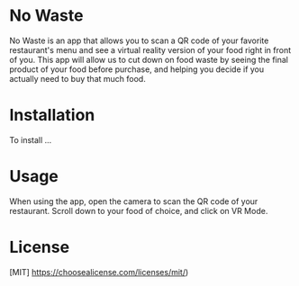 # No Waste
No Waste is an app that allows you to scan a QR code of your favorite restaurant's menu and see a virtual reality version of your food right in front of you.
This app will allow us to cut down on food waste by seeing the final product of your food before purchase, and helping you decide if you actually need to buy that much food.

# Installation
To install ...

# Usage
When using the app, open the camera to scan the QR code of your restaurant. Scroll down to your food of choice, and click on VR Mode.

# License
[MIT] https://choosealicense.com/licenses/mit/)
